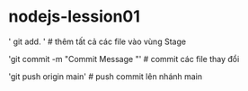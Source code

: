 # nodejs-lession01


' git add. ' # thêm tất cả các file vào vùng Stage

'git commit -m "Commit Message "' # commit các file thay đổi 

'git push origin main' # push commit lên nhánh main
